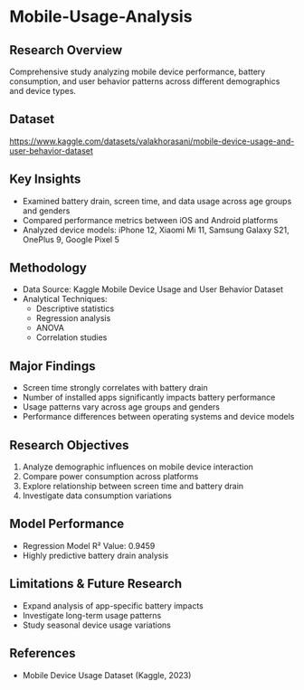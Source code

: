 # Mobile-Usage-Analysis

## Research Overview
Comprehensive study analyzing mobile device performance, battery consumption, and user behavior patterns across different demographics and device types.

## Dataset
https://www.kaggle.com/datasets/valakhorasani/mobile-device-usage-and-user-behavior-dataset

## Key Insights
- Examined battery drain, screen time, and data usage across age groups and genders
- Compared performance metrics between iOS and Android platforms
- Analyzed device models: iPhone 12, Xiaomi Mi 11, Samsung Galaxy S21, OnePlus 9, Google Pixel 5

## Methodology
- Data Source: Kaggle Mobile Device Usage and User Behavior Dataset
- Analytical Techniques:
  - Descriptive statistics
  - Regression analysis
  - ANOVA
  - Correlation studies

## Major Findings
- Screen time strongly correlates with battery drain
- Number of installed apps significantly impacts battery performance
- Usage patterns vary across age groups and genders
- Performance differences between operating systems and device models

## Research Objectives
1. Analyze demographic influences on mobile device interaction
2. Compare power consumption across platforms
3. Explore relationship between screen time and battery drain
4. Investigate data consumption variations

## Model Performance
- Regression Model R² Value: 0.9459
- Highly predictive battery drain analysis

## Limitations & Future Research
- Expand analysis of app-specific battery impacts
- Investigate long-term usage patterns
- Study seasonal device usage variations

## References
- Mobile Device Usage Dataset (Kaggle, 2023)


